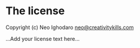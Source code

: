 # The license

Copyright (c) Neo Ighodaro <neo@creativitykills.com>

...Add your license text here...
